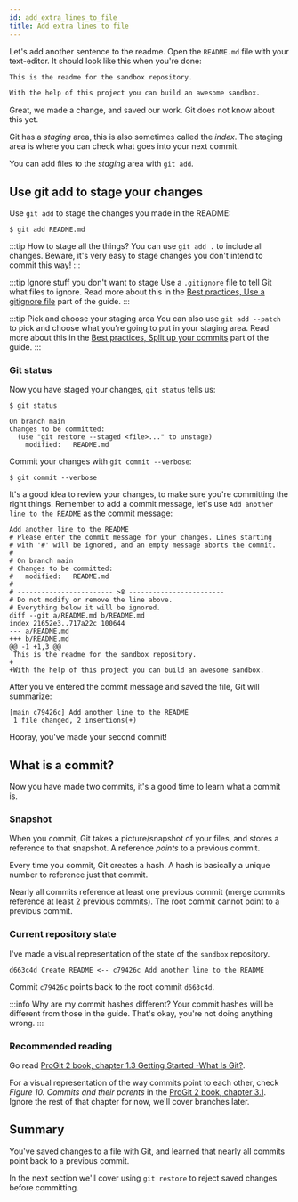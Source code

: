 ```yaml
---
id: add_extra_lines_to_file
title: Add extra lines to file
---
```


Let's add another sentence to the readme.
Open the `README.md` file with your text-editor.
It should look like this when you're done:

```markdown title="sandbox/README.md"
This is the readme for the sandbox repository.

With the help of this project you can build an awesome sandbox.
```

Great, we made a change, and saved our work.
Git does not know about this yet.

Git has a _staging_ area, this is also sometimes called the _index_.
The staging area is where you can check what goes into your next commit.

You can add files to the _staging_ area with `git add`.

## Use git add to stage your changes

Use `git add` to stage the changes you made in the README:

```git
$ git add README.md
```

:::tip How to stage all the things?
You can use `git add .` to include all changes.
Beware, it's very easy to stage changes you don't intend to commit this way!
:::

:::tip Ignore stuff you don't want to stage
Use a `.gitignore` file to tell Git what files to ignore.
Read more about this in the [Best practices, Use a gitignore file](../best_practices/use_a_gitignore_file.md) part of the guide.
:::

:::tip Pick and choose your staging area
You can also use `git add --patch` to pick and choose what you're going to put in your staging area.
Read more about this in the [Best practices, Split up your commits](../best_practices/split_up_your_commits.md) part of the guide.
:::

### Git status

Now you have staged your changes, `git status` tells us:

```git
$ git status

On branch main
Changes to be committed:
  (use "git restore --staged <file>..." to unstage)
	modified:   README.md
```

Commit your changes with `git commit --verbose`:

```git
$ git commit --verbose
```

It's a good idea to review your changes, to make sure you're committing the right things.
Remember to add a commit message, let's use `Add another line to the README` as the commit message:

```git
Add another line to the README
# Please enter the commit message for your changes. Lines starting
# with '#' will be ignored, and an empty message aborts the commit.
#
# On branch main
# Changes to be committed:
#	modified:   README.md
#
# ------------------------ >8 ------------------------
# Do not modify or remove the line above.
# Everything below it will be ignored.
diff --git a/README.md b/README.md
index 21652e3..717a22c 100644
--- a/README.md
+++ b/README.md
@@ -1 +1,3 @@
 This is the readme for the sandbox repository.
+
+With the help of this project you can build an awesome sandbox.
```

After you've entered the commit message and saved the file, Git will summarize:

```git
[main c79426c] Add another line to the README
 1 file changed, 2 insertions(+)
```

Hooray, you've made your second commit!

## What is a commit?

Now you have made two commits, it's a good time to learn what a commit is.

### Snapshot

When you commit, Git takes a picture/snapshot of your files, and stores a reference to that snapshot.
A reference _points_ to a previous commit.

Every time you commit, Git creates a hash.
A hash is basically a unique number to reference just that commit.

Nearly all commits reference at least one previous commit (merge commits reference at least 2 previous commits).
The root commit cannot point to a previous commit.

### Current repository state

I've made a visual representation of the state of the `sandbox` repository.

```git
d663c4d Create README <-- c79426c Add another line to the README
```

Commit `c79426c` points back to the root commit `d663c4d`.

:::info Why are my commit hashes different?
Your commit hashes will be different from those in the guide.
That's okay, you're not doing anything wrong.
:::

### Recommended reading

Go read [ProGit 2 book, chapter 1.3 Getting Started -What Is Git?](https://git-scm.com/book/en/v2/Getting-Started-What-is-Git%3F).

For a visual representation of the way commits point to each other, check _Figure 10. Commits and their parents_ in the [ProGit 2 book, chapter 3.1](https://git-scm.com/book/en/v2/Git-Branching-Branches-in-a-Nutshell).
Ignore the rest of that chapter for now, we'll cover branches later.

## Summary

You've saved changes to a file with Git, and learned that nearly all commits point back to a previous commit.

In the next section we'll cover using `git restore` to reject saved changes before committing.
